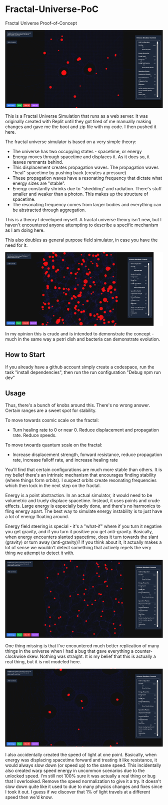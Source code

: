 # Fractal-Universe-PoC
Fractal Universe Proof-of-Concept

![Fractal Universe Simulator Screenshot](images/simulator-screen-1.png)

This is a Fractal Universe Simulation that runs as a web server. It was originally created with Replit until they got tired
of me manually making changes and gave me the boot and zip file with my code. I then pushed it here.

The fractal universe simulator is based on a very simple theory:
- The universe has two occupying states - spacetime, or energy
- Energy moves through spacetime and displaces it. As it does so, it leaves remnants behind.
- This displacement creates propagation waves. The propagation waves "heal" spacetime by pushing back (creates a pressure)
- These propagation waves have a resonating frequency that dictate what energy sizes are "stable".
- Energy constantly shrinks due to "shedding" and radiation. There's stuff smaller and weaker than a photon. This makes up the structure of spacetime.
- The resonating frequency comes from larger bodies and everything can be abstracted through aggregation.

This is a theory I developed myself. A fractal universe theory isn't new, but I haven't encountered anyone attempting to describe a specific mechanism
as I am doing here.

This also doubles as general purpose field simulator, in case you have the need for it.

![Fractal Universe Simulator Screenshot](images/simulator-screen-2.png)

In my opinion this is crude and is intended to demonstrate the concept - much in the same way a petri dish and bacteria can demonstrate evolution.

## How to Start
If you already have a github account simply create a codespace, run the task "install dependencies", then run the run configuration "Debug npm run dev"

## Usage

Thus, there's a bunch of knobs around this. There's no wrong answer. Certain ranges are a sweet spot for stability.

To move towards cosmic scale on the fractal:
- Turn healing rate to 0 or near 0. Reduce displacement and propagation rate. Reduce speeds.

To move twoards quantum scale on the fractal:
- Increase displacement strength, forward resistance, reduce propagation rate, increase falloff rate, and increase healing rate

You'll find that certain configurations are much more stable than others. It is my belief there's an intrinsic mechanism that
encourages finding stability (where things form orbits). I suspect orbits create resonating frequencies which then lock in the next step on the fractal.

Energy is a point abstraction. In an actual simulator, it would need to be volumetric and truely displace spacetime. Instead, it uses
points and crude effects. Large energy is especially badly done, and there's no harmonics to fling energy apart. The best way to
simulate energy instability is to just have a lot of energy floating around.

Energy field steering is special - it's a "what-if" where if you turn it negative you get gravity, and if you turn it positive you get anti-gravity.
Basically, when energy encounters slanted spacetime, does it turn towards the slant (gravity) or turn away (anti-gravity)? If you think about it,
it actually makes a lot of sense we wouldn't detect something that actively repels the very thing we attempt to detect it with.

![Anti-gravity screen](images/simulator-screen-3.png)

One thing missing is that I've encountered much better replication of many things in the universe when I had a bug that gave everything a counter-clockwise skew. Nothing was straight. It is my belief that this is actually a real thing, but it is not modeled here.

![Fractal Universe Simulator Screenshot](images/simulator-screen-4.png)

I also accidentally created the speed of light at one point. Basically, when energy was displacing spacetime forward and treating it like
resistance, it would always slow down (or speed up) to the same speed. This incidentally also created warp speed energy in uncommon scenarios due to the unlocked speed. I'm still not
100% sure it was actually a real thing or bug that I overlooked. Remove the speed normalization to give it a try. It doesn't slow down quite like
it used to due to many physics changes and fixes since I took it out. I guess if we discover that 1% of light travels at a different speed then we'd know.

